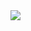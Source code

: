 <!--  -->

<!-- <img src='https://loremxuetengfei.oss-cn-beijing.aliyuncs.com/carbon-1564294414.png'/> -->

<!-- <img src='https://loremxuetengfei.oss-cn-beijing.aliyuncs.com/http-request-01-1564295127.svg'/> -->

<img src='https://loremxuetengfei.oss-cn-beijing.aliyuncs.com/blog-img-3-1564537543.jpg'/>

<!--

[现代 JS 中的流控制：: Callbacks to Promises to Async/Await - 众成翻译](https://www.zcfy.cc/article/flow-control-in-modern-js-callbacks-to-promises-to-async-await)

[重谈 react 优势——react 技术栈回顾 - ECMAScript,js,javascript - 周陆军的个人网站](https://www.zhoulujun.cn/html/webfront/ECMAScript/jsBase/2018_0424_8101.html)

0. [fetch documentation](https://github.github.io/fetch/#options)
1. [认识 Fetch API - 众成翻译](https://www.zcfy.cc/article/understanding-the-fetch-api)
1. [关于前端请求的那些事](https://qianduan.group/posts/5bebe26f9fd64d5a7458a932)
1. [初识 fetch](http://chenhaizhou.github.io/2017/03/08/fetch.html)

[ajax 跨域，这应该是最全的解决方案了 - 程序生涯 - SegmentFault 思否](https://segmentfault.com/a/1190000012469713)

[九种跨域方式实现原理 - WEB 前端 - 伯乐在线](http://web.jobbole.com/95654/)

[30 分钟理解 CORB 是什么](https://mp.weixin.qq.com/s?__biz=MjM5NTEwMTAwNg==&mid=2650215359&idx=1&sn=6a51810e4fb65a998efcc338b79cbfe5&chksm=befe139e89899a88705755380bf21479a95f93530b2304547b7aad871a20a012772ebf2c13ab)

[axios 每次 post、get 请求都自动添加 token? - zollero 的回答 - SegmentFault 思否](https://segmentfault.com/q/1010000011171046/a-1020000011171204)

[Axios Cheat Sheet - Kapeli](https://kapeli.com/cheat_sheets/Axios.docset/Contents/Resources/Documents/index)

[现代 JS 中的流控制：: Callbacks to Promises to Async/Await - 众成翻译](https://www.zcfy.cc/article/flow-control-in-modern-js-callbacks-to-promises-to-async-await)
-->

